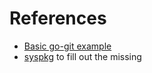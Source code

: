 # References

- [Basic go-git example](https://github.com/go-git/go-git/blob/master/_examples/clone/main.go) 
- [syspkg](https://github.com/bluet/syspkg) to fill out the missing 
